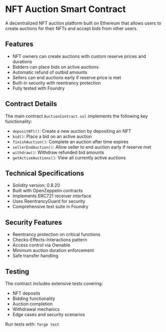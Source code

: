 # NFT Auction Smart Contract

A decentralized NFT auction platform built on Ethereum that allows users to create auctions for their NFTs and accept bids from other users.

## Features

- NFT owners can create auctions with custom reserve prices and durations
- Bidders can place bids on active auctions
- Automatic refund of outbid amounts
- Sellers can end auctions early if reserve price is met
- Built-in security with reentrancy protection
- Fully tested with Foundry

## Contract Details

The main contract `AuctionContract.sol` implements the following key functionality:

- `depositNft()`: Create a new auction by depositing an NFT
- `bid()`: Place a bid on an active auction
- `finishAuction()`: Complete an auction after time expires
- `sellerEndAuction()`: Allow seller to end auction early if reserve met
- `withdraw()`: Withdraw refunded bid amounts
- `getActiveAuctions()`: View all currently active auctions

## Technical Specifications

- Solidity version: 0.8.20
- Built with OpenZeppelin contracts
- Implements ERC721 receiver interface
- Uses ReentrancyGuard for security
- Comprehensive test suite in Foundry

## Security Features

- Reentrancy protection on critical functions
- Checks-Effects-Interactions pattern
- Access control via Ownable
- Minimum auction duration enforcement
- Safe transfer handling

## Testing

The contract includes extensive tests covering:

- NFT deposits
- Bidding functionality 
- Auction completion
- Withdrawal mechanics
- Edge cases and security scenarios

Run tests with:
`forge test`

